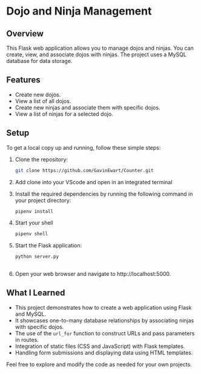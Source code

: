 # Dojo and Ninja Management

## Overview

This Flask web application allows you to manage dojos and ninjas. You can create, view, and associate dojos with ninjas. The project uses a MySQL database for data storage.

## Features

- Create new dojos.
- View a list of all dojos.
- Create new ninjas and associate them with specific dojos.
- View a list of ninjas for a selected dojo.

## Setup

To get a local copy up and running, follow these simple steps:

1. Clone the repository:
   ```sh
   git clone https://github.com/GavinEwart/Counter.git

2. Add clone into your VScode and open in an integrated terminal

3. Install the required dependencies by running the following command in your project directory:
   ```sh
   pipenv install

4. Start your shell
   ```sh
   pipenv shell

5. Start the Flask application:
   ```sh
   python server.py
  
6. Open your web browser and navigate to http://localhost:5000.

## What I Learned

- This project demonstrates how to create a web application using Flask and MySQL.
- It showcases one-to-many database relationships by associating ninjas with specific dojos.
- The use of the `url_for` function to construct URLs and pass parameters in routes.
- Integration of static files (CSS and JavaScript) with Flask templates.
- Handling form submissions and displaying data using HTML templates.

Feel free to explore and modify the code as needed for your own projects.
